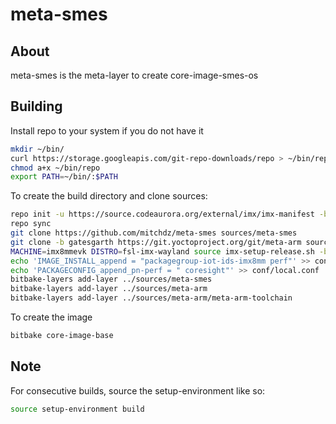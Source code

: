 # meta-smes

## About
meta-smes is the meta-layer to create core-image-smes-os

## Building
Install repo to your system if you do not have it
```bash
mkdir ~/bin/
curl https://storage.googleapis.com/git-repo-downloads/repo > ~/bin/repo
chmod a+x ~/bin/repo
export PATH=~/bin/:$PATH
```



To create the build directory and clone sources:
```bash
repo init -u https://source.codeaurora.org/external/imx/imx-manifest -b imx-linux-gatesgarth -m imx-5.10.9-1.0.0.xml
repo sync
git clone https://github.com/mitchdz/meta-smes sources/meta-smes
git clone -b gatesgarth https://git.yoctoproject.org/git/meta-arm sources/meta-arm
MACHINE=imx8mmevk DISTRO=fsl-imx-wayland source imx-setup-release.sh -b build
echo 'IMAGE_INSTALL_append = "packagegroup-iot-ids-imx8mm perf"' >> conf/local.conf
echo 'PACKAGECONFIG_append_pn-perf = " coresight"' >> conf/local.conf
bitbake-layers add-layer ../sources/meta-smes
bitbake-layers add-layer ../sources/meta-arm
bitbake-layers add-layer ../sources/meta-arm/meta-arm-toolchain
```

To create the image
```bash
bitbake core-image-base
```


## Note
For consecutive builds, source the setup-environment like so:
```bash
source setup-environment build
```
